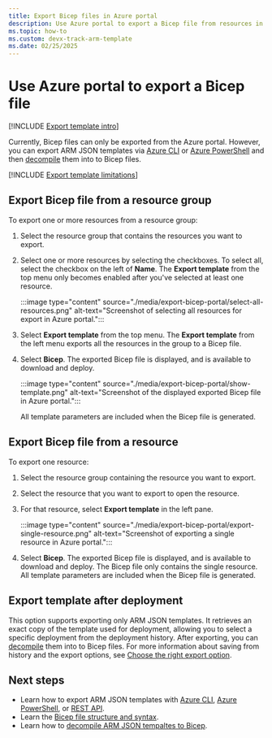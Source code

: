 ```yaml
---
title: Export Bicep files in Azure portal
description: Use Azure portal to export a Bicep file from resources in your subscription.
ms.topic: how-to
ms.custom: devx-track-arm-template
ms.date: 02/25/2025
---
```


# Use Azure portal to export a Bicep file

[!INCLUDE [Export template intro](../../../includes/resource-manager-export-template-intro.md)]

Currently, Bicep files can only be exported from the Azure portal. However, you can export ARM JSON templates via [Azure CLI](../templates/export-template-cli.md) or [Azure PowerShell](../templates/export-template-powershell.md) and then [decompile](./decompile.md) them into to Bicep files.

[!INCLUDE [Export template limitations](../../../includes/resource-manager-export-template-limitations.md)]

## Export Bicep file from a resource group

To export one or more resources from a resource group:

1. Select the resource group that contains the resources you want to export.

1. Select one or more resources by selecting the checkboxes. To select all, select the checkbox on the left of **Name**. The **Export template** from the top menu only becomes enabled after you've selected at least one resource.

   :::image type="content" source="./media/export-bicep-portal/select-all-resources.png" alt-text="Screenshot of selecting all resources for export in Azure portal.":::

1. Select **Export template** from the top menu. The **Export template** from the left menu exports all the resources in the group to a Bicep file.

1. Select **Bicep**. The exported Bicep file is displayed, and is available to download and deploy.

   :::image type="content" source="./media/export-bicep-portal/show-template.png" alt-text="Screenshot of the displayed exported Bicep file in Azure portal.":::

   All template parameters are included when the Bicep file is generated. 

## Export Bicep file from a resource

To export one resource:

1. Select the resource group containing the resource you want to export.

1. Select the resource that you want to export to open the resource.

1. For that resource, select **Export template** in the left pane.

   :::image type="content" source="./media/export-bicep-portal/export-single-resource.png" alt-text="Screenshot of exporting a single resource in Azure portal.":::

1. Select **Bicep**. The exported Bicep file is displayed, and is available to download and deploy. The Bicep file only contains the single resource. All template parameters are included when the Bicep file is generated.

## Export template after deployment

This option supports exporting only ARM JSON templates. It retrieves an exact copy of the template used for deployment, allowing you to select a specific deployment from the deployment history. After exporting, you can [decompile](../articles/azure-resource-manager/bicep/decompile.md) them into to Bicep files. For more information about saving from history and the export options, see [Choose the right export option](../templates/export-template-portal.md#choose-the-right-export-option).

## Next steps

* Learn how to export ARM JSON templates with [Azure CLI](../templates/export-template-cli.md), [Azure PowerShell](../templates/export-template-powershell.md), or [REST API](/rest/api/resources/resourcegroups/exporttemplate).
* Learn the [Bicep file structure and syntax](./file.md).
* Learn how to [decompile ARM JSON tempaltes to Bicep](./decompile.md).
